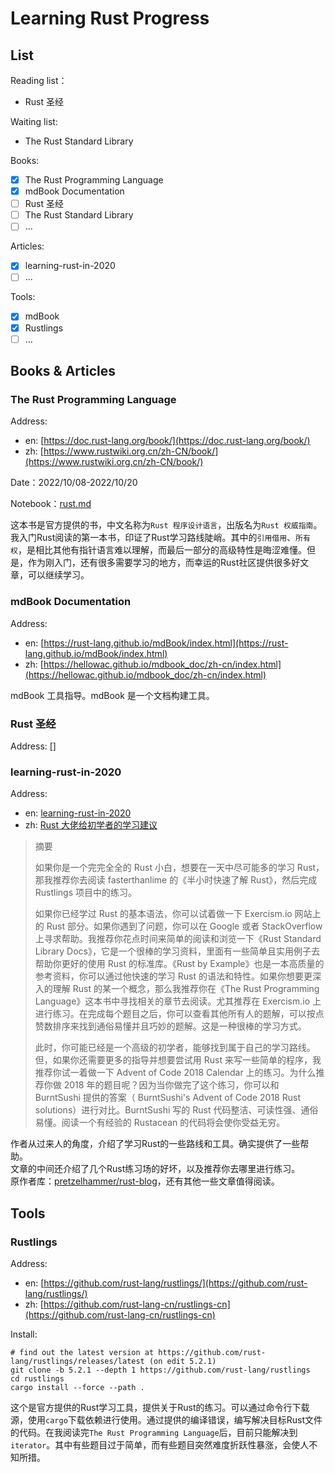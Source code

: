 <!-- +++
author: lxmon
create: 2022-10-21
modify: 2022-10-21
tag: [notebook]
+++ -->

# Learning Rust Progress

## List

Reading list：

- Rust 圣经

Waiting list:

- The Rust Standard Library

Books:

- [x] The Rust Programming Language
- [x] mdBook Documentation
- [ ] Rust 圣经
- [ ] The Rust Standard Library
- [ ] ...

Articles:

- [x] learning-rust-in-2020
- [ ] ...

Tools:

- [x] mdBook
- [x] Rustlings
- [ ] ...

## Books & Articles

### The Rust Programming Language

Address:

- en: [https://doc.rust-lang.org/book/](https://doc.rust-lang.org/book/)
- zh: [https://www.rustwiki.org.cn/zh-CN/book/](https://www.rustwiki.org.cn/zh-CN/book/)

Date：2022/10/08-2022/10/20

Notebook：[rust.md](./rust.html)

这本书是官方提供的书，中文名称为`Rust 程序设计语言`，出版名为`Rust 权威指南`。我入门Rust阅读的第一本书，印证了Rust学习路线陡峭。其中的`引用借用`、`所有权`，是相比其他有指针语言难以理解，而最后一部分的高级特性是晦涩难懂。但是，作为刚入门，还有很多需要学习的地方，而幸运的Rust社区提供很多好文章，可以继续学习。

### mdBook Documentation

Address:

- en: [https://rust-lang.github.io/mdBook/index.html](https://rust-lang.github.io/mdBook/index.html)
- zh: [https://hellowac.github.io/mdbook_doc/zh-cn/index.html](https://hellowac.github.io/mdbook_doc/zh-cn/index.html)

mdBook 工具指导。mdBook 是一个文档构建工具。

### Rust 圣经

Address: []

### learning-rust-in-2020

Address:

- en: [learning-rust-in-2020](https://github.com/pretzelhammer/rust-blog/blob/master/posts/learning-rust-in-2020.md)
- zh: [Rust 大佬给初学者的学习建议](https://github.com/rustlang-cn/Rustt/blob/main/Articles/%5B2022-04-02%5D%20Rust%20%E5%A4%A7%E4%BD%AC%E7%BB%99%E5%88%9D%E5%AD%A6%E8%80%85%E7%9A%84%E5%AD%A6%E4%B9%A0%E5%BB%BA%E8%AE%AE.md)

> 摘要
>
> 如果你是一个完完全全的 Rust 小白，想要在一天中尽可能多的学习 Rust，那我推荐你去阅读 fasterthanlime 的《半小时快速了解 Rust》，然后完成 Rustlings 项目中的练习。
>
> 如果你已经学过 Rust 的基本语法，你可以试着做一下 Exercism.io 网站上的 Rust 部分。如果你遇到了问题，你可以在 Google 或者 StackOverflow 上寻求帮助。我推荐你花点时间来简单的阅读和浏览一下《Rust Standard Library Docs》，它是一个很棒的学习资料，里面有一些简单且实用例子去帮助你更好的使用 Rust 的标准库。《Rust by Example》也是一本高质量的参考资料，你可以通过他快速的学习 Rust 的语法和特性。如果你想要更深入的理解 Rust 的某一个概念，那么我推荐你在《The Rust Programming Language》这本书中寻找相关的章节去阅读。尤其推荐在 Exercism.io 上进行练习。在完成每个题目之后，你可以查看其他所有人的题解，可以按点赞数排序来找到通俗易懂并且巧妙的题解。这是一种很棒的学习方式。
>
> 此时，你可能已经是一个高级的初学者，能够找到属于自己的学习路线。但，如果你还需要更多的指导并想要尝试用 Rust 来写一些简单的程序，我推荐你试一着做一下 Advent of Code 2018 Calendar 上的练习。为什么推荐你做 2018 年的题目呢？因为当你做完了这个练习，你可以和 BurntSushi 提供的答案（ BurntSushi's Advent of Code 2018 Rust solutions）进行对比。BurntSushi 写的 Rust 代码整洁、可读性强、通俗易懂。阅读一个有经验的 Rustacean 的代码将会使你受益无穷。

作者从过来人的角度，介绍了学习Rust的一些路线和工具。确实提供了一些帮助。<br>文章的中间还介绍了几个Rust练习场的好坏，以及推荐你去哪里进行练习。<br>原作者库：[pretzelhammer/rust-blog](https://github.com/pretzelhammer/rust-blog)，还有其他一些文章值得阅读。

## Tools

### Rustlings

Address:

- en: [https://github.com/rust-lang/rustlings/](https://github.com/rust-lang/rustlings/)
- zh: [https://github.com/rust-lang-cn/rustlings-cn](https://github.com/rust-lang-cn/rustlings-cn)

Install:

```shell
# find out the latest version at https://github.com/rust-lang/rustlings/releases/latest (on edit 5.2.1)
git clone -b 5.2.1 --depth 1 https://github.com/rust-lang/rustlings
cd rustlings
cargo install --force --path .
```

这个是官方提供的Rust学习工具，提供关于Rust的练习。可以通过命令行下载源，使用`cargo`下载依赖进行使用。通过提供的编译错误，编写解决目标Rust文件的代码。在我阅读完`The Rust Programming Language`后，目前只能解决到`iterator`。其中有些题目过于简单，而有些题目突然难度折跃性暴涨，会使人不知所措。
